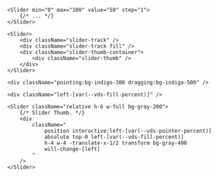 <script>
import Docs from '../_Docs.md';
</script>

<Docs>

```jsx:copy:slot=usage
<Slider min="0" max="100" value="50" step="1">
	{/* ... */}
</Slider>
```

```jsx:copy:slot=example
<Slider>
	<div className="slider-track" />
	<div className="slider-track fill" />
	<div className="slider-thumb-container">
		<div className="slider-thumb" />
	</div>
</Slider>
```

```jsx:slot=tw-variants
<div className="pointing:bg-indigo-300 dragging:bg-indigo-500" />
```

```jsx:slot=tw-variables
<div className="left-[var(--vds-fill-percent)]" />
```

```jsx:slot=tw-example
<Slider className="relative h-6 w-full bg-gray-200">
	{/* Slider Thumb. */}
	<div
		className="
			position interactive:left-[var(--vds-pointer-percent)]
			absolute top-0 left-[var(--vds-fill-percent)]
			h-4 w-4 -translate-x-1/2 transform bg-gray-400
			will-change-[left]
		"
	/>
</Slider>
```

</Docs>
